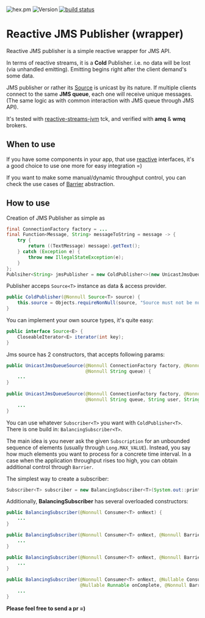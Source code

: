 ![hex.pm](https://img.shields.io/hexpm/l/plug.svg)
![Version](https://img.shields.io/badge/version-0.7-blue.svg)
[![build status](https://travis-ci.org/egetman/reactive-jms.svg?branch=master)](https://travis-ci.org/egetman/reactive-jms)
# Reactive JMS Publisher (wrapper)

Reactive JMS publisher is a simple reactive wrapper for JMS API. 

In terms of reactive streams, it is a **Cold** Publisher. i.e. no data will be lost (via unhandled emitting). Emitting
 begins right after the client demand's some data.
 
JMS publisher or rather its [Source](/src/main/java/com/github/egetman/source/UnicastJmsQueueSource.java) is unicast by its nature. If multiple clients connect to the same **JMS queue**, each one will receive unique messages. (The 
 same logic as with common interaction with JMS queue through JMS API).

It's tested with [reactive-streams-jvm](https://github.com/reactive-streams/reactive-streams-jvm) tck,
and verified with **amq** & **wmq** brokers.


## When to use

If you have some components in your app, that use [reactive](https://github.com/reactive-streams/reactive-streams-jvm/tree/master/api/src/main/java/org/reactivestreams)
interfaces, it's a good choice to use one more for easy integration =)  

If you want to make some manual/dynamic throughput control, you can check the use cases of 
[Barrier](/src/main/java/com/github/egetman/barrier/Barrier.java) abstraction.

## How to use

Creation of JMS Publisher as simple as

```java
final ConnectionFactory factory = ...
final Function<Message, String> messageToString = message -> {
    try {
        return ((TextMessage) message).getText();
    } catch (Exception e) {
        throw new IllegalStateException(e);
    }
};
Publsiher<String> jmsPublisher = new ColdPublisher<>(new UnicastJmsQueueSource<>(factory, messageToString, "MY_COOL_QUEUE"));
```

Publisher acceps `Source<T>` instance as data & access provider.
```java
public ColdPublisher(@Nonnull Source<T> source) {
    this.source = Objects.requireNonNull(source, "Source must not be null");
}
```
You can implement your own source types, it's quite easy:
```java
public interface Source<E> {
    CloseableIterator<E> iterator(int key);
}
```
Jms source has 2 constructors, that accepts following params:
```java
public UnicastJmsQueueSource(@Nonnull ConnectionFactory factory, @Nonnull Function<Message, T> function,
                             @Nonnull String queue) {
    ...
}
    
public UnicastJmsQueueSource(@Nonnull ConnectionFactory factory, @Nonnull Function<Message, T> function,
                             @Nonnull String queue, String user, String password, boolean transacted) {
    ...
}
```

You can use whatever `Subscriber<T>` you want with `ColdPublisher<T>`. 
There is one build in: `BalancingSubscriber<T>`.

The main idea is you never ask the given `Subscription` for an unbounded sequence of elements (usually through `Long.MAX_VALUE`). 
Instead, you say how much elements you want to process for a concrete time interval. In a case when the application throughput rises too high, you can obtain additional control through `Barrier`.

 The simplest way to create a subscriber:
```java
Subscriber<T> subscriber = new BalancingSubscriber<T>(System.out::println);
```
Additionally, **BalancingSubscriber** has several overloaded constructors:
```java
public BalancingSubscriber(@Nonnull Consumer<T> onNext) {
    ...
}

public BalancingSubscriber(@Nonnull Consumer<T> onNext, @Nonnull Barrier barrier) {
    ...
}

public BalancingSubscriber(@Nonnull Consumer<T> onNext, @Nonnull Barrier barrier, int batchSize, int pollInterval) {
    ...
}

public BalancingSubscriber(@Nonnull Consumer<T> onNext, @Nullable Consumer<Throwable> onError,
                           @Nullable Runnable onComplete, @Nonnull Barrier barrier, int batchSize, int pollInterval) {
    ...
}
```

**Please feel free to send a pr =)**
